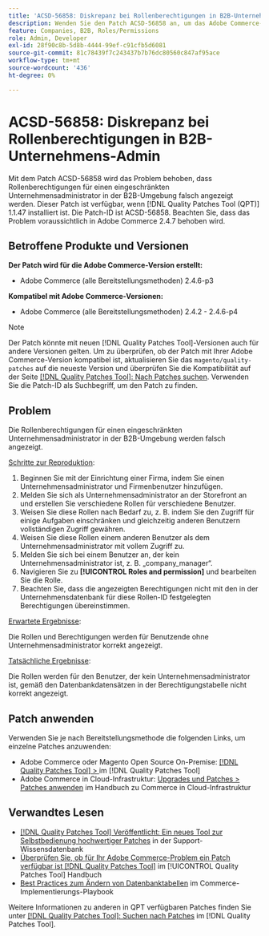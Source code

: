 ```yaml
---
title: 'ACSD-56858: Diskrepanz bei Rollenberechtigungen in B2B-Unternehmens-Admin'
description: Wenden Sie den Patch ACSD-56858 an, um das Adobe Commerce-Problem zu beheben, bei dem Rollenberechtigungen für einen eingeschränkten Unternehmensadministrator in der B2B-Umgebung falsch angezeigt werden.
feature: Companies, B2B, Roles/Permissions
role: Admin, Developer
exl-id: 28f90c8b-5d8b-4444-99ef-c91cfb5d6081
source-git-commit: 81c78439f7c243437b7b76dc80560c847af95ace
workflow-type: tm+mt
source-wordcount: '436'
ht-degree: 0%

---
```


# ACSD-56858: Diskrepanz bei Rollenberechtigungen in B2B-Unternehmens-Admin

Mit dem Patch ACSD-56858 wird das Problem behoben, dass Rollenberechtigungen für einen eingeschränkten Unternehmensadministrator in der B2B-Umgebung falsch angezeigt werden. Dieser Patch ist verfügbar, wenn [!DNL Quality Patches Tool (QPT)] 1.1.47 installiert ist. Die Patch-ID ist ACSD-56858. Beachten Sie, dass das Problem voraussichtlich in Adobe Commerce 2.4.7 behoben wird.

## Betroffene Produkte und Versionen

**Der Patch wird für die Adobe Commerce-Version erstellt:**

* Adobe Commerce (alle Bereitstellungsmethoden) 2.4.6-p3

**Kompatibel mit Adobe Commerce-Versionen:**

* Adobe Commerce (alle Bereitstellungsmethoden) 2.4.2 - 2.4.6-p4

>[!NOTE]
>
>Der Patch könnte mit neuen [!DNL Quality Patches Tool]-Versionen auch für andere Versionen gelten. Um zu überprüfen, ob der Patch mit Ihrer Adobe Commerce-Version kompatibel ist, aktualisieren Sie das `magento/quality-patches` auf die neueste Version und überprüfen Sie die Kompatibilität auf der Seite [[!DNL Quality Patches Tool]: Nach Patches suchen](https://experienceleague.adobe.com/tools/commerce-quality-patches/index.html). Verwenden Sie die Patch-ID als Suchbegriff, um den Patch zu finden.

## Problem

Die Rollenberechtigungen für einen eingeschränkten Unternehmensadministrator in der B2B-Umgebung werden falsch angezeigt.

<u>Schritte zur Reproduktion</u>:

1. Beginnen Sie mit der Einrichtung einer Firma, indem Sie einen Unternehmensadministrator und Firmenbenutzer hinzufügen.
1. Melden Sie sich als Unternehmensadministrator an der Storefront an und erstellen Sie verschiedene Rollen für verschiedene Benutzer.
1. Weisen Sie diese Rollen nach Bedarf zu, z. B. indem Sie den Zugriff für einige Aufgaben einschränken und gleichzeitig anderen Benutzern vollständigen Zugriff gewähren.
1. Weisen Sie diese Rollen einem anderen Benutzer als dem Unternehmensadministrator mit vollem Zugriff zu.
1. Melden Sie sich bei einem Benutzer an, der kein Unternehmensadministrator ist, z. B. „company_manager“.
1. Navigieren Sie zu **[!UICONTROL Roles and permission]** und bearbeiten Sie die Rolle.
1. Beachten Sie, dass die angezeigten Berechtigungen nicht mit den in der Unternehmensdatenbank für diese Rollen-ID festgelegten Berechtigungen übereinstimmen.

<u>Erwartete Ergebnisse</u>:

Die Rollen und Berechtigungen werden für Benutzende ohne Unternehmensadministrator korrekt angezeigt.

<u>Tatsächliche Ergebnisse</u>:

Die Rollen werden für den Benutzer, der kein Unternehmensadministrator ist, gemäß den Datenbankdatensätzen in der Berechtigungstabelle nicht korrekt angezeigt.

## Patch anwenden

Verwenden Sie je nach Bereitstellungsmethode die folgenden Links, um einzelne Patches anzuwenden:

* Adobe Commerce oder Magento Open Source On-Premise: [[!DNL Quality Patches Tool] > ](/help/tools/quality-patches-tool/usage.md) im [!DNL Quality Patches Tool]
* Adobe Commerce in Cloud-Infrastruktur: [Upgrades und Patches > Patches anwenden](https://experienceleague.adobe.com/docs/commerce-cloud-service/user-guide/develop/upgrade/apply-patches.html) im Handbuch zu Commerce in Cloud-Infrastruktur

## Verwandtes Lesen

* [[!DNL Quality Patches Tool] Veröffentlicht: Ein neues Tool zur Selbstbedienung hochwertiger Patches](https://experienceleague.adobe.com/en/docs/commerce-knowledge-base/kb/announcements/commerce-announcements/magento-quality-patches-released-new-tool-to-self-serve-quality-patches) in der Support-Wissensdatenbank
* [Überprüfen Sie, ob für Ihr Adobe Commerce-Problem ein Patch verfügbar ist [!DNL Quality Patches Tool]](/help/tools/quality-patches-tool/patches-available-in-qpt/check-patch-for-magento-issue-with-magento-quality-patches.md) im [!UICONTROL Quality Patches Tool] Handbuch
* [Best Practices zum Ändern von Datenbanktabellen](https://experienceleague.adobe.com/en/docs/commerce-operations/implementation-playbook/best-practices/development/modifying-core-and-third-party-tables#why-adobe-recommends-avoiding-modifications) im Commerce-Implementierungs-Playbook

Weitere Informationen zu anderen in QPT verfügbaren Patches finden Sie unter [[!DNL Quality Patches Tool]: Suchen nach Patches](https://experienceleague.adobe.com/tools/commerce-quality-patches/index.html) im [!DNL Quality Patches Tool].
